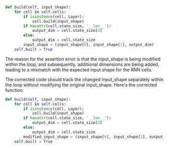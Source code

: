 ```python
def build(self, input_shape):
    for cell in self.cells:
        if isinstance(cell, Layer):
            cell.build(input_shape)
        if hasattr(cell.state_size, '__len__'):
            output_dim = cell.state_size[0]
        else:
            output_dim = cell.state_size
        input_shape = (input_shape[0], input_shape[1], output_dim)
    self.built = True
```

The reason for the assertion error is that the input_shape is being modified within the loop, and subsequently, additional dimensions are being added, leading to a mismatch with the expected input shape for the RNN cells. 

The corrected code should track the changed input_shape separately within the loop without modifying the original input_shape. Here's the corrected function:

```python
def build(self, input_shape):
    for cell in self.cells:
        if isinstance(cell, Layer):
            cell.build(input_shape)
        if hasattr(cell.state_size, '__len__'):
            output_dim = cell.state_size[0]
        else:
            output_dim = cell.state_size
        modified_input_shape = (input_shape[0], input_shape[1], output_dim)
    self.built = True
```